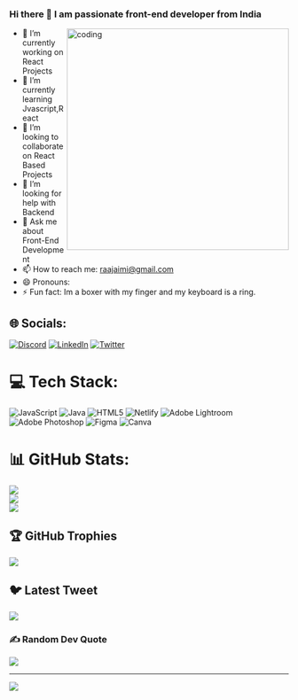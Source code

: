 ### Hi there 👋 I am passionate front-end developer from India


<img align="right" alt="coding" width="400" src="https://cdn.dribbble.com/users/278287/screenshots/1343921/orchestrate.gif"> 

- 🔭 I’m currently working on React Projects
- 🌱 I’m currently learning Jvascript,React
- 👯 I’m looking to collaborate on React Based Projects
- 🤔 I’m looking for help with Backend
- 💬 Ask me about Front-End Development
- 📫 How to reach me: raajaimi@gmail.com
- 😄 Pronouns: 
- ⚡ Fun fact: Im a boxer with my finger and my keyboard is a ring.





## 🌐 Socials:
[![Discord](https://img.shields.io/badge/Discord-%237289DA.svg?logo=discord&logoColor=white)](https://discord.gg/FirdausJaimi#8006) [![LinkedIn](https://img.shields.io/badge/LinkedIn-%230077B5.svg?logo=linkedin&logoColor=white)](https://linkedin.com/in/firdaus-akhtar) [![Twitter](https://img.shields.io/badge/Twitter-%231DA1F2.svg?logo=Twitter&logoColor=white)](https://twitter.com/FirdausJaimi) 

# 💻 Tech Stack:
![JavaScript](https://img.shields.io/badge/javascript-%23323330.svg?style=for-the-badge&logo=javascript&logoColor=%23F7DF1E) ![Java](https://img.shields.io/badge/java-%23ED8B00.svg?style=for-the-badge&logo=java&logoColor=white) ![HTML5](https://img.shields.io/badge/html5-%23E34F26.svg?style=for-the-badge&logo=html5&logoColor=white) ![Netlify](https://img.shields.io/badge/netlify-%23000000.svg?style=for-the-badge&logo=netlify&logoColor=#00C7B7) ![Adobe Lightroom](https://img.shields.io/badge/Adobe%20Lightroom-31A8FF.svg?style=for-the-badge&logo=Adobe%20Lightroom&logoColor=white) ![Adobe Photoshop](https://img.shields.io/badge/adobephotoshop-%2331A8FF.svg?style=for-the-badge&logo=adobephotoshop&logoColor=white) 	![Figma](https://img.shields.io/badge/figma-%23F24E1E.svg?style=for-the-badge&logo=figma&logoColor=white) ![Canva](https://img.shields.io/badge/Canva-%2300C4CC.svg?style=for-the-badge&logo=Canva&logoColor=white)
# 📊 GitHub Stats:
![](https://github-readme-stats.vercel.app/api?username=FirdausJaimi&theme=highcontrast&hide_border=false&include_all_commits=true&count_private=true)<br/>
![](https://github-readme-streak-stats.herokuapp.com/?user=FirdausJaimi&theme=highcontrast&hide_border=false)<br/>
![](https://github-readme-stats.vercel.app/api/top-langs/?username=FirdausJaimi&theme=highcontrast&hide_border=false&include_all_commits=true&count_private=true&layout=compact)

## 🏆 GitHub Trophies
![](https://github-profile-trophy.vercel.app/?username=FirdausJaimi&theme=juicyfresh&no-frame=false&no-bg=false&margin-w=4)

## 🐦 Latest Tweet
[![](https://gtce.itsvg.in/api?username=FirdausJaimi)](https://github.com/VishwaGauravIn/github-twitter-card-embed)

### ✍️ Random Dev Quote
![](https://quotes-github-readme.vercel.app/api?type=horizontal&theme=radical)

---
[![](https://visitcount.itsvg.in/api?id=FirdausJaimi&icon=2&color=0)](https://visitcount.itsvg.in)

<!-- Proudly created with GPRM ( https://gprm.itsvg.in ) -->
